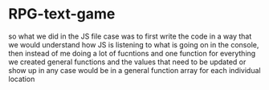 ﻿# RPG-text-game
so what we did in the JS file case was to first write the code in a way that we would understand how JS is listening to what 
is going on in the console, then instead of me doing a lot of fucntions and one function for everything 
we created general functions and the values that need to be updated or show up in any case would be in a general function array for each individual location
    
